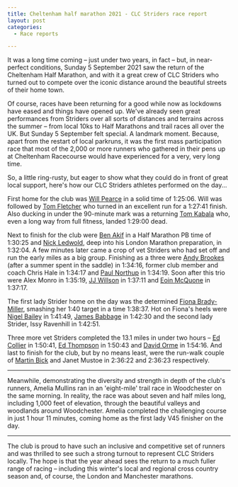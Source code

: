 ```yaml
---
title: Cheltenham half marathon 2021 - CLC Striders race report
layout: post
categories:
  - Race reports

---
```


It was a long time coming – just under two years, in fact – but, in near-perfect conditions, Sunday 5 September 2021 saw the return of the Cheltenham Half Marathon, and with it a great crew of CLC Striders who turned out to compete over the iconic distance around the beautiful streets of their home town.

Of course, races have been returning for a good while now as lockdowns have eased and things have opened up. We've already seen great performances from Striders over all sorts of distances and terrains across the summer – from local 10ks to Half Marathons and trail races all over the UK. But Sunday 5 September felt special. A landmark moment. Because, apart from the restart of local parkruns, it was the first mass participation race that most of the 2,000 or more runners who gathered in their pens up at Cheltenham Racecourse would have experienced for a very, very long time.

So, a little ring-rusty, but eager to show what they could do in front of great local support, here's how our CLC Striders athletes performed on the day... 

First home for the club was [Will Pearce](/images/2021/09/2021-09-10-Will-Pearce-Cheltenham-half.jpg "Will Pearce") in a solid time of 1:25:06. Will was followed by [Tom Fletcher](/images/2021/09/2021-09-10-Tom-Fletcher-Cheltenham-half.jpg "Tom Fletcher") who turned in an excellent run for a 1:27:41 finish. Also ducking in under the 90-minute mark was a returning [Tom Kabala](/images/2021/09/2021-09-10-Tom-Kabala-Cheltenham-half.jpg "Tom Kabala") who, even a long way from full fitness, landed 1:29:00 dead.

Next to finish for the club were [Ben Akif](/images/2021/09/2021-09-10-Ben-Akif-Cheltenham-half.jpg "Ben Akif") in a Half Marathon PB time of 1:30:25 and [Nick Ledwold](/images/2021/09/2021-09-10-Nick-Ledwold-Cheltenham-half.jpg "Nick Ledwold"), deep into his London Marathon preparation, in 1:32:04. A few minutes later came a crop of vet Striders who had set off and run the early miles as a big group. Finishing as a three were [Andy Brookes](/images/2021/09/2021-09-10-Andy-Brookes-Cheltenham-half.jpg "Andy Brookes") (after a summer spent in the saddle) in 1:34:16, former club member and coach Chris Hale in 1:34:17 and [Paul Northup](/images/2021/09/2021-09-10-Paul-Northup-Cheltenham-half.jpg "Paul Northup") in 1:34:19. Soon after this trio were Alex Monro in 1:35:19, [JJ Willson](/images/2021/09/2021-09-10-JJ-Willson-Cheltenham-half.jpg "JJ Willson") in 1:37:11 and [Eoin McQuone](/images/2021/09/2021-09-10-Eoin-McQuone-Cheltenham-half.jpg "Eoin McQuone") in 1:37:17.

The first lady Strider home on the day was the determined [Fiona Brady-Miller](/images/2021/09/2021-09-10-Fiona-Brady-Miller-Cheltenham-half.jpg "Fiona Brady-Miller"), smashing her 1:40 target in a time 1:38:37. Hot on Fiona's heels were [Nigel Bailey](/images/2021/09/2021-09-10-NIgel-Bailey-Cheltenham-half.jpg "Nigel Bailey") in 1:41:49, [James Babbage](/images/2021/09/2021-09-10-James-Babbage-Cheltenham-half.jpg "James Babbage") in 1:42:30 and the second lady Strider, Issy Ravenhill in 1:42:51.

Three more vet Striders completed the 13.1 miles in under two hours – [Ed Collier](/images/2021/09/2021-09-10-Ed-Collier-Cheltenham-half.jpg "Ed Collier") in 1:50:41, [Ed Thompson](/images/2021/09/2021-09-10-Ed-Thompson-Cheltenham-half.jpg "Ed Thompson") in 1:50:43 and [David Orme](/images/2021/09/2021-09-10-David-Orme-Cheltenham-half.jpg "Daivd Orme") in 1:54:16. And last to finish for the club, but by no means least, were the run-walk couple of [Martin Bick](/images/2021/09/2021-09-10-Martin-Bick-Cheltenham-half.jpg "Martin Bick") and Janet Mustoe in 2:36:22 and 2:36:23 respectively.

-------------------------

Meanwhile, demonstrating the diversity and strength in depth of the club's runners, Amelia Mullins ran in an 'eight-mile' trail race in Woodchester on the same morning. In reality, the race was about seven and half miles long, including 1,000 feet of elevation, through the beautiful valleys and woodlands around Woodchester. Amelia completed the challenging course in just 1 hour 11 minutes, coming home as the first lady V45 finisher on the day.

-------------------------

The club is proud to have such an inclusive and competitive set of runners and was thrilled to see such a strong turnout to represent CLC Striders locally. The hope is that the year ahead sees the return to a much fuller range of racing – including this winter's local and regional cross country season and, of course, the London and Manchester marathons.
